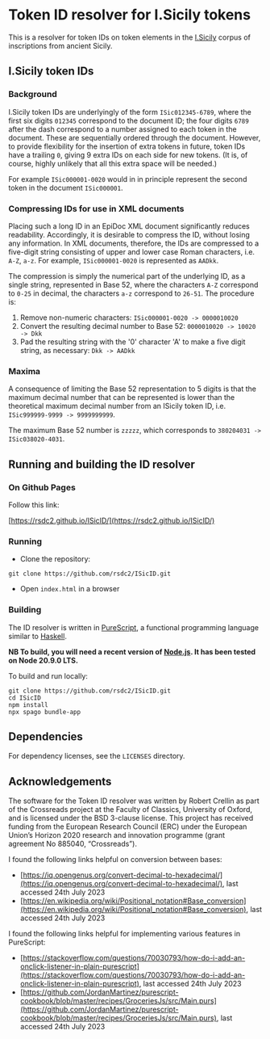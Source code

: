 # Token ID resolver for I.Sicily tokens

This is a resolver for token IDs on token elements in the [I.Sicily](https://github.com/ISicily/ISicily) corpus of inscriptions from ancient Sicily.

## I.Sicily token IDs

### Background

I.Sicily token IDs are underlyingly of the form ```ISic012345-6789```, where the first six digits ```012345``` correspond to the document ID; the four digits ```6789``` after the dash correspond to a number assigned to each token in the document. These are sequentially ordered through the document. However, to provide flexibility for the insertion of extra tokens in future, token IDs have a trailing ```0```, giving 9 extra IDs on each side for new tokens. (It is, of course, highly unlikely that all this extra space will be needed.) 

For example ```ISic000001-0020``` would in in principle represent the second token in the document ```ISic000001```.

### Compressing IDs for use in XML documents

Placing such a long ID in an EpiDoc XML document significantly reduces readability. Accordingly, it is desirable to compress the ID, without losing any information. 
In XML documents, therefore, the IDs are compressed to a five-digit string consisting of
upper and lower case Roman characters, i.e. ```A-Z```, ```a-z```. For example, ```ISic000001-0020``` is represented as ```AADkk```.

The compression is simply the numerical part of the underlying ID, as a single string, represented in Base 52, where the characters ```A-Z``` correspond to ```0-25``` in decimal, the characters ```a-z``` correspond to ```26-51```. The procedure is:

1. Remove non-numeric characters: ```ISic000001-0020 -> 0000010020```
2. Convert the resulting decimal number to Base 52: ```0000010020 -> 10020 -> Dkk```
3. Pad the resulting string with the '0' character 'A' to make a five digit string, as necessary: ```Dkk -> AADkk```

### Maxima

A consequence of limiting the Base 52 representation to 5 digits is that the maximum decimal number that can be represented is lower than the theoretical maximum decimal number from an ISicily token ID, i.e. ```ISic999999-9999 -> 9999999999```. 

The maximum Base 52 number is ```zzzzz```, which corresponds to ```380204031 -> ISic038020-4031```.

## Running and building the ID resolver

### On Github Pages

Follow this link:

[https://rsdc2.github.io/ISicID/](https://rsdc2.github.io/ISicID/)

### Running

- Clone the repository:

```
git clone https://github.com/rsdc2/ISicID.git
```

- Open ```index.html``` in a browser

### Building

The ID resolver is written in [PureScript](https://www.purescript.org/), a functional programming language similar to [Haskell](https://www.haskell.org/).

**NB To build, you will need a recent version of [Node.js](https://nodejs.org/en/). It has been tested on Node 20.9.0 LTS.**

To build and run locally:

```
git clone https://github.com/rsdc2/ISicID.git
cd ISicID
npm install
npx spago bundle-app
```

## Dependencies

For dependency licenses, see the `LICENSES` directory.

## Acknowledgements

The software for the Token ID resolver was written by Robert Crellin as part of the Crossreads project at the Faculty of Classics, University of Oxford, and is licensed under the BSD 3-clause license. This project has received funding from the European Research Council (ERC) under the European Union’s Horizon 2020 research and innovation programme (grant agreement No 885040, “Crossreads”).

I found the following links helpful on conversion between bases:

- [https://iq.opengenus.org/convert-decimal-to-hexadecimal/](https://iq.opengenus.org/convert-decimal-to-hexadecimal/), last accessed 24th July 2023
- [https://en.wikipedia.org/wiki/Positional_notation#Base_conversion](https://en.wikipedia.org/wiki/Positional_notation#Base_conversion), last accessed 24th July 2023

I found the following links helpful for implementing various features in PureScript:
- [https://stackoverflow.com/questions/70030793/how-do-i-add-an-onclick-listener-in-plain-purescript](https://stackoverflow.com/questions/70030793/how-do-i-add-an-onclick-listener-in-plain-purescript), last accessed 24th July 2023
- [https://github.com/JordanMartinez/purescript-cookbook/blob/master/recipes/GroceriesJs/src/Main.purs](https://github.com/JordanMartinez/purescript-cookbook/blob/master/recipes/GroceriesJs/src/Main.purs), last accessed 24th July 2023

